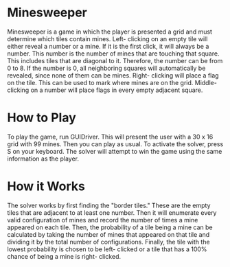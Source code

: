 # Minesweeper
Minesweeper is a game in which the player is presented a grid and must determine which tiles contain mines. Left- clicking on an empty tile will
either reveal a number or a mine. If it is the first click, it will always be a number. This number is the number of mines that are touching that square. This
includes tiles that are diagonal to it. Therefore, the number can be from 0 to 8. If the number is 0, all neighboring squares will automatically be revealed, since
none of them can be mines. Right- clicking will place a flag on the tile. This can be used to mark where mines are on the grid. Middle- clicking on a number 
will place flags in every empty adjacent square. 

# How to Play

To play the game, run GUIDriver. This will present the user with a 30 x 16 grid with 99 mines. Then you can play as usual. To activate the solver, press S on your keyboard.
The solver will attempt to win the game using the same information as the player.

# How it Works

The solver works by first finding the "border tiles." These are the empty tiles that are adjacent to at least one number. Then it will enumerate every valid
configuration of mines and record the number of times a mine appeared on each tile. Then, the probability of a tile being a mine can be calculated by taking the
number of mines that appeared on that tile and dividing it by the total number of configurations. Finally, the tile with the lowest probability is chosen to be 
left- clicked or a tile that has a 100% chance of being a mine is right- clicked.


